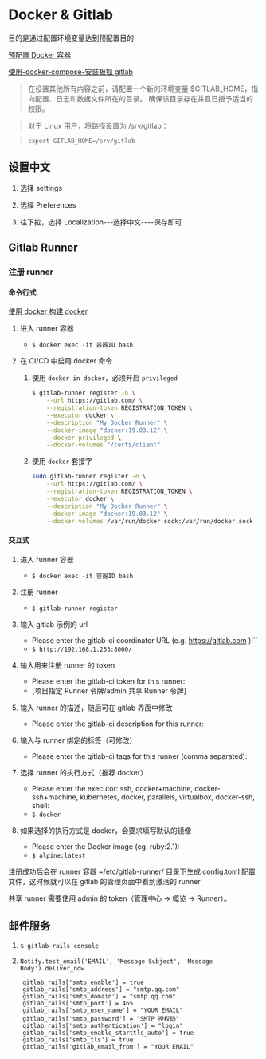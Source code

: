 # Docker & Gitlab

目的是通过配置环境变量达到预配置目的

[预配置 Docker 容器](https://docs.gitlab.cn/jh/install/docker.html#%E9%A2%84%E9%85%8D%E7%BD%AE-docker-%E5%AE%B9%E5%99%A8)

[使用-docker-compose-安装极狐 gitlab](https://docs.gitlab.cn/jh/install/docker.html#%E4%BD%BF%E7%94%A8-docker-compose-%E5%AE%89%E8%A3%85%E6%9E%81%E7%8B%90gitlab)

> 在设置其他所有内容之前，请配置一个新的环境变量 $GITLAB_HOME，指向配置、日志和数据文件所在的目录。 确保该目录存在并且已授予适当的权限。

> 对于 Linux 用户，将路径设置为 /srv/gitlab：

> `export GITLAB_HOME=/srv/gitlab`

## 设置中文

1. 选择 settings

2. 选择 Preferences

3. 往下拉，选择 Localization---选择中文----保存即可

## Gitlab Runner

### 注册 runner

#### 命令行式

[使用 docker 构建 docker](https://docs.gitlab.cn/jh/ci/docker/using_docker_build.html)

1. 进入 runner 容器

    - `$ docker exec -it 容器ID bash`

2. 在 CI/CD 中启用 docker 命令
    1. 使用 `docker in docker`，必须开启 `privileged`
        ```sh
        $ gitlab-runner register -n \
            --url https://gitlab.com/ \
            --registration-token REGISTRATION_TOKEN \
            --executor docker \
            --description "My Docker Runner" \
            --docker-image "docker:19.03.12" \
            --docker-privileged \
            --docker-volumes "/certs/client"
        ```
    2. 使用 `docker` 套接字
        ```sh
        sudo gitlab-runner register -n \
            --url https://gitlab.com/ \
            --registration-token REGISTRATION_TOKEN \
            --executor docker \
            --description "My Docker Runner" \
            --docker-image "docker:19.03.12" \
            --docker-volumes /var/run/docker.sock:/var/run/docker.sock
        ```

#### 交互式

1. 进入 runner 容器

    - `$ docker exec -it 容器ID bash`

1. 注册 runner

    - `$ gitlab-runner register`

1. 输入 gitlab 示例的 url

    - Please enter the gitlab-ci coordinator URL (e.g. https://gitlab.com ):``
    - `$ http://192.168.1.253:8000/`

1. 输入用来注册 runner 的 token

    - Please enter the gitlab-ci token for this runner:
    - [项目指定 Runner 令牌/admin 共享 Runner 令牌]

1. 输入 runner 的描述，随后可在 gitlab 界面中修改

    - Please enter the gitlab-ci description for this runner:

1. 输入与 runner 绑定的标签（可修改）

    - Please enter the gitlab-ci tags for this runner (comma separated):

1. 选择 runner 的执行方式（推荐 docker）

    - Please enter the executor: ssh, docker+machine, docker-ssh+machine, kubernetes, docker, parallels, virtualbox, docker-ssh, shell:
    - `$ docker`

1. 如果选择的执行方式是 docker，会要求填写默认的镜像
    - Please enter the Docker image (eg. ruby:2.1):
    - `$ alpine:latest`

注册成功后会在 runner 容器 ~/etc/gitlab-runner/ 目录下生成 config.toml 配置文件，这时候就可以在 gitlab 的管理页面中看到激活的 runner

共享 runner 需要使用 admin 的 token（管理中心 -> 概览 -> Runner）。

## 邮件服务

1. `$ gitlab-rails console`

2. `Notify.test_email('EMAIL', 'Message Subject', 'Message Body').deliver_now`

```
    gitlab_rails['smtp_enable'] = true
    gitlab_rails['smtp_address'] = "smtp.qq.com"
    gitlab_rails['smtp_domain'] = "smtp.qq.com"
    gitlab_rails['smtp_port'] = 465
    gitlab_rails['smtp_user_name'] = "YOUR EMAIL"
    gitlab_rails['smtp_password'] = "SMTP 授权码"
    gitlab_rails['smtp_authentication'] = "login"
    gitlab_rails['smtp_enable_starttls_auto'] = true
    gitlab_rails['smtp_tls'] = true
    gitlab_rails['gitlab_email_from'] = "YOUR EMAIL"
```
